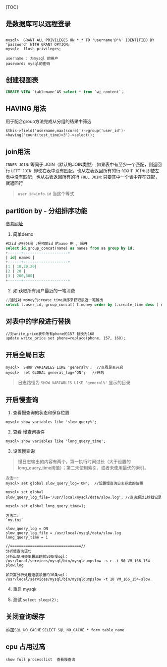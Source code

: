 [TOC]

## 是数据库可以远程登录
```

mysql>  GRANT ALL PRIVILEGES ON *.* TO 'username'@'%' IDENTIFIED BY 'password' WITH GRANT OPTION;
mysql>  flush privileges;

username : 为mysql 的用户
password: mysql的密码
```

## 创建视图表
```sql
CREATE VIEW `tablename`AS select * from `wj_content`；
```


## HAVING 用法
用于配合group方法完成从分组的结果中筛选

`$this->field('username,max(score)')->group('user_id')->having('count(test_time)>3')->select(); `

## join用法
`INNER JOIN`: 等同于 JOIN（默认的JOIN类型）,如果表中有至少一个匹配，则返回行
`LEFT JOIN`: 即使右表中没有匹配，也从左表返回所有的行
`RIGHT JOIN`: 即使左表中没有匹配，也从右表返回所有的行
`FULL JOIN`: 只要其中一个表中存在匹配，就返回行

> `user.id=info.id`  当这个等式


## partition by  -  分组排序功能
[参考网址](https://www.cnblogs.com/zhwbqd/p/4205821.html)
1. 简单demo
```sql
#以id 进行分组 ,把相同id 的name 用 , 隔开
select id,group_concat(name) as names from aa group by id;
+------+--------------------+
| id| names |
+------+--------------------+
|1 | 10,20,20|
|2 | 20 |
|3 | 200,500|
+------+--------------------+

```


2. 如:获取所有用户最近的一笔消费
```sql
//通过对 money的create_time排序来获取最近一笔输出
select t.user_id, group_concat( t.money order by t.create_time desc ) moneys ... group by t.user_id
```
## 对表中的字段进行替换
```
//对write_price表中所有phone的157 替换为168
update write_price set phone=replace(phone, 157, 168);
```

## 开启全局日志
```
mysql>  SHOW VARIABLES LIKE 'general%';  //查看是否开启
mysql>  set GLOBAL general_log='ON';   //开启
```
> 日志路径为  `SHOW VARIABLES LIKE 'general%'` 显示的目录


## 开启慢查询

1. 查看慢查询的状态和保存位置
```
mysql> show variables like 'slow_query%';
```

2. 查看 慢查询事件
```
mysql> show variables like 'long_query_time';
```

3. 设置慢查询

> 慢日志输出的内容有两个，第一执行时间过长（大于设置的long_query_time阈值）；第二未使用索引，或者未使用最优的索引。

    方法一:
    mysql> set global slow_query_log='ON';  //设置慢查询日志存放的位置

    mysql> set global slow_query_log_file='/usr/local/mysql/data/slow.log'; //查询超过1秒就记录

    mysql> set global long_query_time=1;

    方法二:
    `my.ini`
    
    slow_query_log = ON
    slow_query_log_file = /usr/local/mysql/data/slow.log
    long_query_time = 1
    
   	//================================//
	分析慢查询语句
    分析出使用频率最高的前50条慢sql：
    /usr/local/services/mysql/bin/mysqldumpslow -s c -t 50 VM_166_154-slow.log

    如只需分析处理速度最慢的10条sql：
    /usr/local/services/mysql/bin/mysqldumpslow -t 10 VM_166_154-slow.
    

4. 重启 mysqk

5. 测试
`select sleep(2);`


## 关闭查询缓存
添加`SQL_NO_CACHE`
`SELECT SQL_NO_CACHE * form table_name`

## cpu 占用过高
`show full processlist  查看慢查询` 
